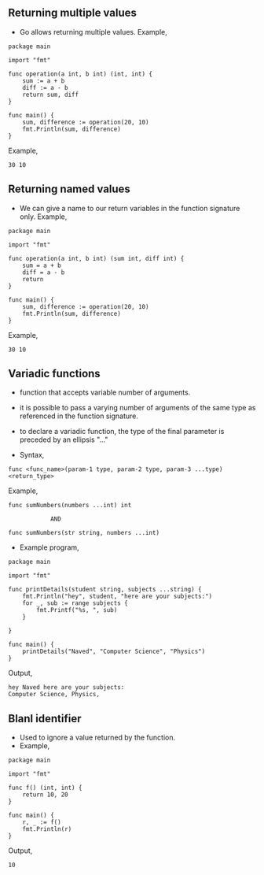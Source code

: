 ## Returning multiple values ##

* Go allows returning multiple values. Example,

```
package main

import "fmt"

func operation(a int, b int) (int, int) {
	sum := a + b
	diff := a - b
	return sum, diff
}

func main() {
	sum, difference := operation(20, 10)
	fmt.Println(sum, difference)
}
```
Example,
```
30 10
```



## Returning named values ##

* We can give a name to our return variables in the function signature only. Example,

```
package main

import "fmt"

func operation(a int, b int) (sum int, diff int) {
	sum = a + b
	diff = a - b
	return
}

func main() {
	sum, difference := operation(20, 10)
	fmt.Println(sum, difference)
}
```
Example,
```
30 10
```



## Variadic functions ##


* function that accepts variable number of arguments.

* it is possible to pass a varying number of arguments of the same type as referenced in the function signature.

* to declare a variadic function, the type of the final parameter is preceded by an ellipsis "..."

* Syntax,

```
func <func_name>(param-1 type, param-2 type, param-3 ...type) <return_type>
```
Example,
```
func sumNumbers(numbers ...int) int

            AND
	    
func sumNumbers(str string, numbers ...int)
```

* Example program, 

```
package main

import "fmt"

func printDetails(student string, subjects ...string) {
	fmt.Println("hey", student, "here are your subjects:")
	for _, sub := range subjects {
		fmt.Printf("%s, ", sub)
	}

}

func main() {
	printDetails("Naved", "Computer Science", "Physics")
}
```
Output,
```
hey Naved here are your subjects:
Computer Science, Physics,
```



## Blanl identifier ##

* Used to ignore a value returned by the function.
* Example,

```
package main

import "fmt"

func f() (int, int) {
	return 10, 20
}

func main() {
	r, _ := f()
	fmt.Println(r)
}
```
Output,
```
10
```
